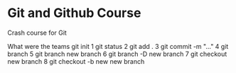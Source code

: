 # Git and Github Course

Crash course for Git

What were the teams
git init
1 git status
2 git add .
3 git commit -m "..."
4 git branch
5 git branch new branch
6 git branch -D new branch
7 git checkout new branch
8 git checkout -b new new branch